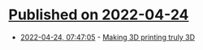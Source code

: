 # [Published on 2022-04-24](index.md)

* [2022-04-24, 07:47:05](https://news.ycombinator.com/item?id=31142051) - [Making 3D printing truly 3D](https://phys.org/news/2022-04-3d.html)
